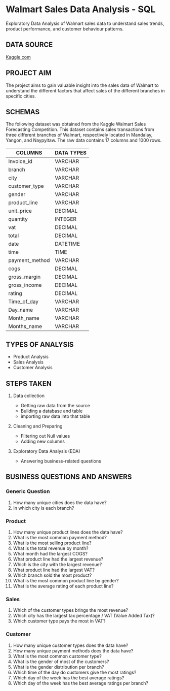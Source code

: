 # Walmart Sales Data Analysis - SQL
Exploratory Data Analysis of Walmart sales data to understand sales trends, product performance, and customer behaviour patterns. 

## DATA SOURCE
[Kaggle.com](https://www.kaggle.com/c/walmart-recruiting-store-sales-forecasting)

## PROJECT AIM
The project aims to gain valuable insight into the sales data of Walmart to understand the different factors that affect sales of the different branches in specific cities. 

## SCHEMAS
The following dataset was obtained from the Kaggle Walmart Sales Forecasting Competition. This dataset contains sales transactions from three different branches of Walmart, respectively located in Mandalay, Yangon, and Naypyitaw. The raw data contains 17 columns and 1000 rows.

|  COLUMNS       |DATA TYPES|
|----------------|----------|
| Invoice_id     | VARCHAR  |
| branch         | VARCHAR  |
| city           | VARCHAR  |
| customer_type  | VARCHAR  |
| gender         | VARCHAR  |
| product_line   | VARCHAR  |
| unit_price     | DECIMAL  |
| quantity       | INTEGER  |
| vat            | DECIMAL  | 
| total          | DECIMAL  |
| date           | DATETIME |
| time           | TIME     |
| payment_method | VARCHAR  |
| cogs           | DECIMAL  |
| gross_margin   | DECIMAL  |
| gross_income   | DECIMAL  |
| rating         | DECIMAL  |
| Time_of_day    | VARCHAR  |
| Day_name       | VARCHAR  |
| Month_name     | VARCHAR  |
| Months_name    | VARCHAR  |

## TYPES OF ANALYSIS
- Product Analysis
- Sales Analysis
- Customer Analysis


## STEPS TAKEN
1. Data collection
   - Getting raw data from the source
   - Building a database and table
   - importing raw data into that table

2. Cleaning and Preparing
   - Filtering out Null values
   - Adding new columns

3. Exploratory Data Analysis (EDA)
   - Answering business-related questions

## BUSINESS QUESTIONS AND ANSWERS


### Generic Question

1. How many unique cities does the data have?
2. In which city is each branch?



### Product

1. How many unique product lines does the data have?
2. What is the most common payment method?
3. What is the most selling product line?
4. What is the total revenue by month?
5. What month had the largest COGS?
6. What product line had the largest revenue?
7. Which is the city with the largest revenue?
8. What product line had the largest VAT?
9. Which branch sold the most product?
10. What is the most common product line by gender?
11. What is the average rating of each product line?


### Sales

1. Which of the customer types brings the most revenue?
2. Which city has the largest tax percentage / VAT (Value Added Tax)?
3. Which customer type pays the most in VAT?


### Customer

1. How many unique customer types does the data have?
2. How many unique payment methods does the data have?
3. What is the most common customer type?
4. What is the gender of most of the customers?
5. What is the gender distribution per branch?
6. Which time of the day do customers give the most ratings?
7. Which day of the week has the best average ratings?
8. Which day of the week has the best average ratings per branch?
